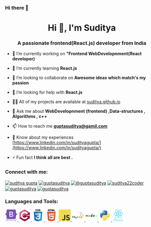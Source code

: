 ### Hi there 👋


<h1 align="center">Hi 👋, I'm Suditya</h1>
<h3 align="center">A passionate frontend(React.js) developer from India</h3>

- 🔭 I’m currently working on **"Frontend WebDevelopnment(React developer)**

- 🌱 I’m currently learning **React.js**

- 👯 I’m looking to collaborate on **Awesome ideas which match's my passion**

- 🤝 I’m looking for help with **React.js**

- 👨‍💻 All of my projects are available at [suditya.github.io](suditya.github.io)

- 💬 Ask me about **WebDevelopnment (frontend) ,Data-structures , Algorithms , c++**

- 📫 How to reach me **guptasuditya@gamil.com**

- 📄 Know about my experiences [https://www.linkedin.com/in/sudityagupta/](https://www.linkedin.com/in/sudityagupta/)

- ⚡ Fun fact **I think all are best .**

<h3 align="left">Connect with me:</h3>
<p align="left">
<a href="https://linkedin.com/in/suditya gupta" target="blank"><img align="center" src="https://raw.githubusercontent.com/rahuldkjain/github-profile-readme-generator/master/src/images/icons/Social/linked-in-alt.svg" alt="suditya gupta" height="30" width="40" /></a>
<a href="https://instagram.com/guptasuditya" target="blank"><img align="center" src="https://raw.githubusercontent.com/rahuldkjain/github-profile-readme-generator/master/src/images/icons/Social/instagram.svg" alt="guptasuditya" height="30" width="40" /></a>
<a href="https://medium.com/@guptasuditya" target="blank"><img align="center" src="https://raw.githubusercontent.com/rahuldkjain/github-profile-readme-generator/master/src/images/icons/Social/medium.svg" alt="@guptasuditya" height="30" width="40" /></a>
<a href="https://www.codechef.com/users/suditya22coder" target="blank"><img align="center" src="https://cdn.jsdelivr.net/npm/simple-icons@3.1.0/icons/codechef.svg" alt="suditya22coder" height="30" width="40" /></a>
<a href="https://www.hackerrank.com/guptasuditya" target="blank"><img align="center" src="https://raw.githubusercontent.com/rahuldkjain/github-profile-readme-generator/master/src/images/icons/Social/hackerrank.svg" alt="guptasuditya" height="30" width="40" /></a>
<a href="https://www.leetcode.com/guptasuditya" target="blank"><img align="center" src="https://raw.githubusercontent.com/rahuldkjain/github-profile-readme-generator/master/src/images/icons/Social/leet-code.svg" alt="guptasuditya" height="30" width="40" /></a>
</p>

<h3 align="left">Languages and Tools:</h3>
<p align="left"> <a href="https://getbootstrap.com" target="_blank"> <img src="https://raw.githubusercontent.com/devicons/devicon/master/icons/bootstrap/bootstrap-plain-wordmark.svg" alt="bootstrap" width="40" height="40"/> </a> <a href="https://www.w3schools.com/cpp/" target="_blank"> <img src="https://raw.githubusercontent.com/devicons/devicon/master/icons/cplusplus/cplusplus-original.svg" alt="cplusplus" width="40" height="40"/> </a> <a href="https://www.w3schools.com/css/" target="_blank"> <img src="https://raw.githubusercontent.com/devicons/devicon/master/icons/css3/css3-original-wordmark.svg" alt="css3" width="40" height="40"/> </a> <a href="https://www.w3.org/html/" target="_blank"> <img src="https://raw.githubusercontent.com/devicons/devicon/master/icons/html5/html5-original-wordmark.svg" alt="html5" width="40" height="40"/> </a> <a href="https://developer.mozilla.org/en-US/docs/Web/JavaScript" target="_blank"> <img src="https://raw.githubusercontent.com/devicons/devicon/master/icons/javascript/javascript-original.svg" alt="javascript" width="40" height="40"/> </a> <a href="https://www.mysql.com/" target="_blank"> <img src="https://raw.githubusercontent.com/devicons/devicon/master/icons/mysql/mysql-original-wordmark.svg" alt="mysql" width="40" height="40"/> </a> <a href="https://nodejs.org" target="_blank"> <img src="https://raw.githubusercontent.com/devicons/devicon/master/icons/nodejs/nodejs-original-wordmark.svg" alt="nodejs" width="40" height="40"/> </a> <a href="https://www.python.org" target="_blank"> <img src="https://raw.githubusercontent.com/devicons/devicon/master/icons/python/python-original.svg" alt="python" width="40" height="40"/> </a> <a href="https://reactjs.org/" target="_blank"> <img src="https://raw.githubusercontent.com/devicons/devicon/master/icons/react/react-original-wordmark.svg" alt="react" width="40" height="40"/> </a> </p>

